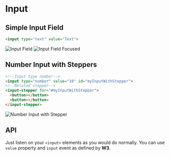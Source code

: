 # Input


## Simple Input Field


```html
<input type="text" value="Text">
```
![Input Field](https://dev.maurice-conrad.eu/img/photon/input1.png)
![Input Field Focused](https://dev.maurice-conrad.eu/img/photon/input2.png)

## Number Input with Steppers

```html
<!--Input type number-->
<input type="number" value="10" id="myInputWithStepper">
<!--Related stepper-->
<input-stepper for="#myInputWithStepper">
  <button></button>
  <button></button>
</input-stepper>
```

![Number Input with Stepper](https://dev.maurice-conrad.eu/img/photon/input3.png)

## API

Just listen on your `<input>` elements as you would do normally. You can use `value` property and `input` event as defined by **W3**.
